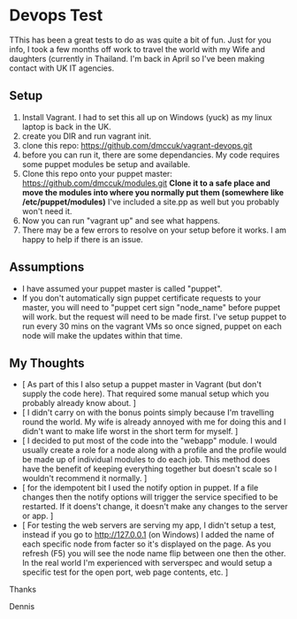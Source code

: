 Devops Test
=========================
TThis has been a great tests to do as was quite a bit of fun. Just for you info, I took a few months off work to travel the world with my Wife and daughters (currently in Thailand. I'm back in April so I've been making contact with UK IT agencies. 

Setup
--------
 1. Install Vagrant. I had to set this all up on Windows (yuck) as my linux laptop is back in the UK.
 2. create you DIR and run vagrant init.
 3. clone this repo: https://github.com/dmccuk/vagrant-devops.git
 4. before you can run it, there are some dependancies. My code requires some puppet modules be setup and available.
 5. Clone this repo onto your puppet master: https://github.com/dmccuk/modules.git **Clone it to a safe place and move the modules into where you normally put them (somewhere like /etc/puppet/modules)** I've included a site.pp as well but you probably won't need it.
 6. Now you can run "vagrant up" and see what happens.
 7. There may be a few errors to resolve on your setup before it works. I am happy to help if there is an issue.
 
Assumptions
--------
 * I have assumed your puppet master is called "puppet".
 * If you don't automatically sign puppet certificate requests to your master, you will need to "puppet cert sign "node_name" before puppet will work. but the request will need to be made first. I've setup puppet to run every 30 mins on the vagrant VMs so once signed, puppet on each node will make the updates within that time.

My Thoughts
---------
 * [ As part of this I also setup a puppet master in Vagrant (but don't supply the code here). That required some manual setup which you probably already know about. ]
 * [ I didn't carry on with the bonus points simply because I'm travelling round the world. My wife is already annoyed with me for doing this and I didn't want to make life worst in the short term for myself. ]
 * [ I decided to put most of the code into the "webapp" module. I would usually create a role for a node along with a profile and the profile would be made up of individual modules to do each job. This method does have the benefit of keeping everything together but doesn't scale so I wouldn't recommend it normally. ]
 * [ for the idempotent bit I used the notify option in puppet. If a file changes then the notify options will trigger the service specified to be restarted. If it doens't change, it doesn't make any changes to the server or app. ]
 * [ For testing the web servers are serving my app, I didn't setup a test, instead if you go to http://127.0.0.1 (on Windows) I added the name of each specific node from facter so it's displayed on the page. As you refresh (F5) you will see the node name flip between one then the other. In the real world I'm experienced with serverspec and would setup a specific test for the open port, web page contents, etc. ]
 
Thanks

Dennis
